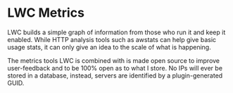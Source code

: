 # LWC Metrics

LWC builds a simple graph of information from those who run it and keep it enabled. While HTTP analysis tools such as awstats can help give basic usage stats, it can only give an idea to the scale of what is happening.

The metrics tools LWC is combined with is made open source to improve user-feedback and to be 100% open as to what I store. No IPs will ever be stored in a database, instead, servers are identified by a plugin-generated GUID.